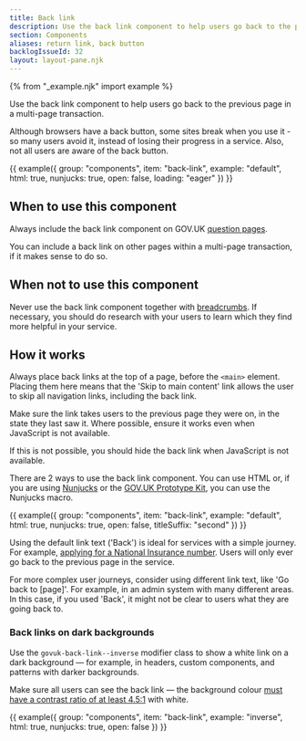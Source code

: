 ```yaml
---
title: Back link
description: Use the back link component to help users go back to the previous page in a multi-page transaction
section: Components
aliases: return link, back button
backlogIssueId: 32
layout: layout-pane.njk
---
```


{% from "_example.njk" import example %}

Use the back link component to help users go back to the previous page in a multi-page transaction.

Although browsers have a back button, some sites break when you use it - so many users avoid it, instead of losing their progress in a service. Also, not all users are aware of the back button.

{{ example({ group: "components", item: "back-link", example: "default", html: true, nunjucks: true, open: false, loading: "eager" }) }}

## When to use this component

Always include the back link component on GOV.UK [question pages](/patterns/question-pages/).

You can include a back link on other pages within a multi-page transaction, if it makes sense to do so.

## When not to use this component

Never use the back link component together with [breadcrumbs](/components/breadcrumbs/). If necessary, you should do research with your users to learn which they find more helpful in your service.

## How it works

Always place back links at the top of a page, before the `<main>` element. Placing them here means that the 'Skip to main content' link allows the user to skip all navigation links, including the back link.

Make sure the link takes users to the previous page they were on, in the state they last saw it. Where possible, ensure it works even when JavaScript is not available.

If this is not possible, you should hide the back link when JavaScript is not available.

There are 2 ways to use the back link component. You can use HTML or, if you are using [Nunjucks](https://mozilla.github.io/nunjucks/) or the [GOV.UK Prototype Kit](https://prototype-kit.service.gov.uk), you can use the Nunjucks macro.

{{ example({ group: "components", item: "back-link", example: "default", html: true, nunjucks: true, open: false, titleSuffix: "second" }) }}

Using the default link text ('Back') is ideal for services with a simple journey. For example, [applying for a National Insurance number](https://www.gov.uk/apply-national-insurance-number). Users will only ever go back to the previous page in the service.

For more complex user journeys, consider using different link text, like 'Go back to [page]'. For example, in an admin system with many different areas. In this case, if you used 'Back', it might not be clear to users what they are going back to.

### Back links on dark backgrounds

Use the `govuk-back-link--inverse` modifier class to show a white link on a dark background — for example, in headers, custom components, and patterns with darker backgrounds.

Make sure all users can see the back link — the background colour [must have a contrast ratio of at least 4.5:1](https://www.w3.org/WAI/WCAG21/Understanding/contrast-minimum.html) with white.

{{ example({ group: "components", item: "back-link", example: "inverse", html: true, nunjucks: true, open: false }) }}
